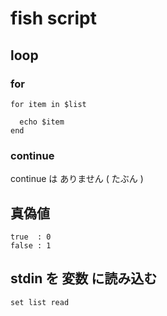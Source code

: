 
# fish script


## loop

### for

```
for item in $list

  echo $item
end
```


### continue

continue は ありません ( たぶん )


## 真偽値

```
true  : 0
false : 1
```


## stdin を 変数 に読み込む 

```
set list read
```



